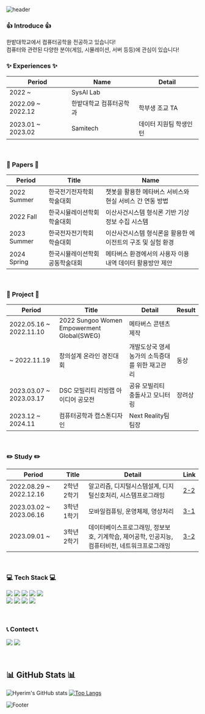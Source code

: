 ![header](https://capsule-render.vercel.app/api?type=waving&&color=timeGradient&height=200&section=header&text=😎%20Hi!%20I'm%20Hyerim%20😎&fontAlignY=40)

### 👍 Introduce 👍
한밭대학교에서 컴퓨터공학을 전공하고 있습니다!  
컴퓨터와 관련된 다양한 분야(게임, 시뮬레이션, 서버 등등)에 관심이 있습니다!  

### ✨ Experiences ✨  
|Period|Name|Detail|
|---|---|---|
|2022 ~|SysAI Lab||
|2022.09 ~ 2022.12|한밭대학교 컴퓨터공학과|학부생 조교 TA|
|2023.01 ~ 2023.02|Samitech|데이터 지원팀 학생인턴|
<br>

### 📕 Papers 📕 
|Period|Title|Name|
|---|---|---|
|2022 Summer|한국전기전자학회 학술대회|챗봇을 활용한 메타버스 서비스와 현실 서비스 간 연동 방법|
|2022 Fall|한국시뮬레이션학회 학술대회|이산사건시스템 형식론 기반 기상 정보 수집 시스템|
|2023 Summer|한국전자전기학회 학슬대회|이산사건시스템 형식론을 활용한 에이전트의 구조 및 실험 환경|
|2024 Spring|한국시뮬레이션학회 공동학술대회|메타버스 환경에서의 사용자 이용 내역 데이터 활용방안 제안|
<br>

### 👬 Project 👬
|Period|Title|Detail|Result|
|---|---|---|---|
|2022.05.16 ~ 2022.11.10|2022 Sungoo Women Empowerment Global(SWEG)|메타버스 콘텐츠 제작||
|~ 2022.11.19|창의설계 온라인 경진대회|개발도상국 영세 농가의 소득증대를 위한 재고관리|동상|
|2023.03.07 ~ 2023.03.17|DSC 모빌리티 리빙랩 아이디어 공모전|공유 모빌리티 충돌사고 모니터링|장려상|
|2023.12 ~ 2024.11|컴퓨터공학과 캡스톤디자인|Next Reality팀 팀장||
<br>

### ✏️ Study ✏️
|Period|Title|Detail|Link|
|---|---|---|---|
|2022.08.29 ~ 2022.12.16|2학년 2학기|알고리즘, 디지털시스템설계, 디지털신호처리, 시스템프로그래밍|<a href="https://github.com/lhr4426/2-2">2-2</a>|
|2023.03.02 ~ 2023.06.16|3학년 1학기|모바일컴퓨팅, 운영체제, 영상처리|<a href="https://github.com/lhr4426/3-1">3-1</a>|
|2023.09.01 ~ |3학년 2학기|데이터베이스프로그래밍, 정보보호, 기계학습, 제어공학, 인공지능, 컴퓨터비전, 네트워크프로그래밍|<a href="https://github.com/lhr4426/3-2">3-2</a>|
<br>

### 💻 Tech Stack 💻
<p> 
  <img src="https://img.shields.io/badge/Python-3776AB?style=flat-square&logo=Python&logoColor=white"/>
  <img src="https://img.shields.io/badge/C-A8B9CC?style=flat-square&logo=C&logoColor=white"/>
  <img src="https://img.shields.io/badge/C++-00599C?style=flat-square&logo=C%2B%2B&logoColor=white"/>
  <img src="https://img.shields.io/badge/Csharp-512BD4?style=flat-square&logo=Csharp&logoColor=white"/>
  <img src="https://img.shields.io/badge/Unity-000000?style=flat-square&logo=Unity&logoColor=white"/>
  <br>
  <img src="https://img.shields.io/badge/Java-C70D2C?style=flat-square&logo=Java&logoColor=white"/>
  <img src ="https://img.shields.io/badge/HTML5-E34F26.svg?&style=flat-square&logo=HTML5&logoColor=white"/>
  <img src ="https://img.shields.io/badge/CSS3-1572B6.svg?&style=flat-square&logo=CSS3&logoColor=white"/>
  <img src ="https://img.shields.io/badge/Spring-6DB33F.svg?&style=flat-square&logo=Spring&logoColor=white"/>
</p>
<br>

### 📞 Contect 📞
<p> 
  <a href="mailto:lhr4426@naver.com"><img src="https://img.shields.io/badge/Gmail-d14836?style=flat-square&logo=Gmail&logoColor=white&link=lhr4426@naver.com"/></a>
  <a href="https://velog.io/@lhr4426"><img src="https://img.shields.io/badge/Velog-20C997?style=flat-square&logo=Velog&logoColor=white"/></a>
</p>
<br>

## 📊 GitHub Stats 📊
![Hyerim's GitHub stats](https://github-readme-stats.vercel.app/api?username=lhr4426&show_icons=true&theme=nord)
[![Top Langs](https://github-readme-stats.vercel.app/api/top-langs/?username=lhr4426&layout=compact&theme=nord)](https://github.com/anuraghazra/github-readme-stats)
<br>

![Footer](https://capsule-render.vercel.app/api?type=waving&color=timeGradient&height=150&section=footer)

